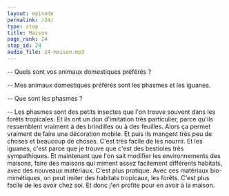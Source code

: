 ```yaml
---
layout: episode
permalink: /24/
type: stop
title: Maison
page_rank: 24
stop_id: 24
audio_file: 24-maison.mp3
---
```


-- Quels sont vos animaux domestiques préférés ?

-- Mes animaux domestiques préférés sont les phasmes et les iguanes.

-- Que sont les phasmes ?

-- Les phasmes sont des petits insectes que l'on trouve souvent dans les forêts tropicales. Et ils ont un don d'imitation très particulier, parce qu'ils ressemblent vraiment à des brindilles ou à des feuilles. Alors ça permet vraiment de faire une décoration mobile. Et puis ils mangent très peu de choses et beaucoup de choses. C'est très facile de les nourrir. Et les iguanes, c'est parce que je trouve que c'est des bestioles très sympathiques. Et maintenant que l'on sait modifier les environnements des maisons, faire des maisons qui miment assez facilement différents habitats, avec des nouveaux matériaux. C'est plus pratique. Avec ces matériaux bio-mimétiques, on peut imiter des habitats tropicaux, les forêts. C'est plus facile de les avoir chez soi. Et donc j'en profite pour en avoir à la maison.
